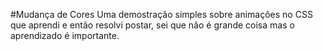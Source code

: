 #Mudança de Cores
Uma demostração simples sobre animações no CSS que aprendi e então resolvi postar, sei que não é grande coisa mas o aprendizado é importante.
